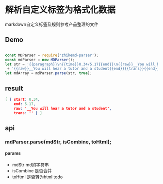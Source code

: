 # 解析自定义标签为格式化数据

markdown自定义标签及规则参考产品整理的文件

## Demo

```js

const MDParser = require('zhikemd-parser');
const mdParser = new MDParser();
let str = '{{paragraph}}\n{{time}}0.34/5.17{{end}}\n{{raw}}__You will hear a tutor and a student{{end}}'
 + '{{raw}}__You will hear a tutor and a student{{end}}{{trans}}{{end}}{{raw}}__You will hear a tutor and a student{{end}}{{end}}';
let mdArray = mdParser.parse(str, true);

```

## result 
```json
[ { start: 0.34,
    end: 5.17,
    raw: '__You will hear a tutor and a student',
    trans: '' } ]

```

## api

### mdParser.parse(mdStr, isCombine, toHtml);

#### params

+ mdStr md的字符串
+ isCombine 是否合并 
+ toHtml 是否转为html todo 





